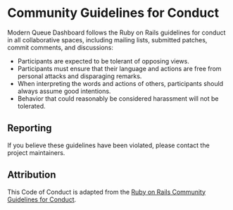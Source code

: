 # Community Guidelines for Conduct

Modern Queue Dashboard follows the Ruby on Rails guidelines for conduct in all collaborative spaces, including mailing lists, submitted patches, commit comments, and discussions:

* Participants are expected to be tolerant of opposing views.
* Participants must ensure that their language and actions are free from personal attacks and disparaging remarks.
* When interpreting the words and actions of others, participants should always assume good intentions.
* Behavior that could reasonably be considered harassment will not be tolerated.

## Reporting

If you believe these guidelines have been violated, please contact the project maintainers.

## Attribution

This Code of Conduct is adapted from the [Ruby on Rails Community Guidelines for Conduct](https://rubyonrails.org/conduct).
